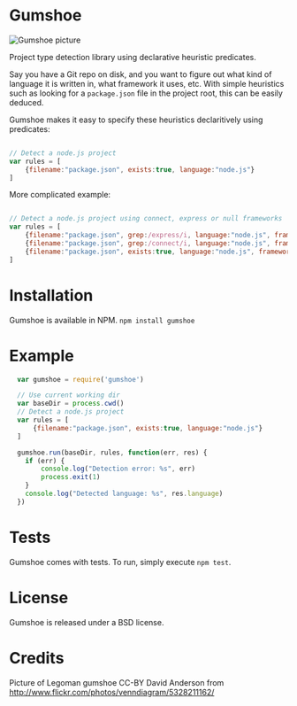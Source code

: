 Gumshoe
=======

![Gumshoe picture](http://farm6.staticflickr.com/5201/5328211162_e57dae4d0b_z.jpg)

Project type detection library using declarative heuristic predicates. 

Say you have a Git repo on disk, and you want to figure out what kind of
language it is written in, what framework it uses, etc. With simple heuristics
such as looking for a `package.json` file in the project root, this can be
easily deduced.

Gumshoe makes it easy to specify these heuristics declaritively using predicates:

```javascript

// Detect a node.js project
var rules = [
    {filename:"package.json", exists:true, language:"node.js"}
]
```

More complicated example:

```javascript

// Detect a node.js project using connect, express or null frameworks
var rules = [
    {filename:"package.json", grep:/express/i, language:"node.js", framework:"express"},
    {filename:"package.json", grep:/connect/i, language:"node.js", framework:"connect"},
    {filename:"package.json", exists:true, language:"node.js", framework:null}
]

```


Installation
============

Gumshoe is available in NPM. `npm install gumshoe`


Example
=======
```javascript
  var gumshoe = require('gumshoe')

  // Use current working dir
  var baseDir = process.cwd()
  // Detect a node.js project
  var rules = [
      {filename:"package.json", exists:true, language:"node.js"}
  ]

  gumshoe.run(baseDir, rules, function(err, res) {
    if (err) {
        console.log("Detection error: %s", err)
        process.exit(1)
    }
    console.log("Detected language: %s", res.language)
  })
```

Tests
=====

Gumshoe comes with tests. To run, simply execute `npm test`.

License
=======

Gumshoe is released under a BSD license.

Credits
=======

Picture of Legoman gumshoe CC-BY David Anderson from http://www.flickr.com/photos/venndiagram/5328211162/
